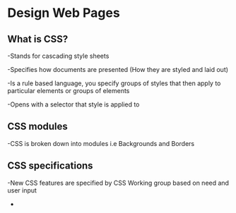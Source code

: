 # Design Web Pages #

## **What is CSS?** ##

-Stands for cascading style sheets 

-Specifies how documents are presented (How they are styled and laid out)

-Is a rule based language, you specify groups of styles that then apply to particular elements or groups of elements

-Opens with a selector that style is applied to

## **CSS modules** ##

-CSS is broken down into modules i.e Backgrounds and Borders

## **CSS specifications** ##

-New CSS features are specified by CSS Working group based on need and user input

-